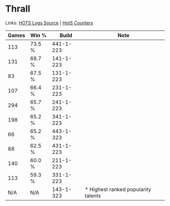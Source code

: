 # Thrall

Links: [HOTS Logs Source](https://www.hotslogs.com/Sitewide/HeroDetails?Hero=Thrall) | [HotS Counters](http://hotscounters.com/#/hero/Thrall)

Games  | Win %  | Build     | Note
-----  | -----  | -----     | ----
113    | 73.5 % | 441-1-223 | 
131    | 68.7 % | 141-1-223 | 
83     | 67.5 % | 131-1-223 | 
107    | 66.4 % | 231-1-223 | 
294    | 65.7 % | 241-1-223 | 
198    | 65.2 % | 341-1-223 | 
66     | 65.2 % | 443-1-323 | 
88     | 62.5 % | 431-1-223 | 
140    | 60.0 % | 211-1-223 | 
113    | 59.3 % | 331-1-223 | 
N/A    | N/A    | 143-1-323 | * Highest ranked popularity talents

